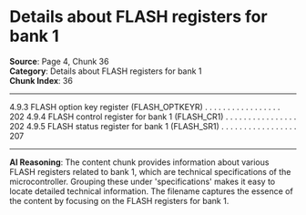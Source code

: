 # Details about FLASH registers for bank 1

**Source**: Page 4, Chunk 36  
**Category**: Details about FLASH registers for bank 1  
**Chunk Index**: 36

---

4.9.3 FLASH option key register (FLASH_OPTKEYR) . . . . . . . . . . . . . . . . . 202
4.9.4 FLASH control register for bank 1 (FLASH_CR1) . . . . . . . . . . . . . . . . 202
4.9.5 FLASH status register for bank 1 (FLASH_SR1) . . . . . . . . . . . . . . . . . 207

---

**AI Reasoning**: The content chunk provides information about various FLASH registers related to bank 1, which are technical specifications of the microcontroller. Grouping these under 'specifications' makes it easy to locate detailed technical information. The filename captures the essence of the content by focusing on the FLASH registers for bank 1.
